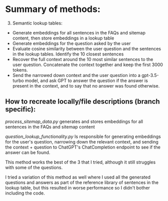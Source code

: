 # Summary of methods:  
3. Semantic lookup tables: 
- Generate embeddings for all sentences in the FAQs and sitemap content, then store embeddings in a lookup table 
- Generate embeddings for the question asked by the user 
- Evaluate cosine similarity between the user question and the sentences in the lookup tables. Identify the 10 closest sentences 
- Recover the full context around the 10 most similar sentences to the user question. Concatenate the context together and keep the first 3000 tokens. 
- Send the narrowed down context and the user question into a gpt-3.5-turbo model, and ask GPT to answer the question if the answer is present in the context, 
  and to say that no answer was found otherwise. 

## How to recreate locally/file descriptions (branch specific):

*process_sitemap_data.py* generates and stores embeddings for all sentences in the FAQs and sitemap content 

*question_lookup_functionality.py* Is responsible for generating embeddings for the user's question, narrowing down the relevant context, and sending the context + question to ChatGPT's ChatCompletion endpoint to see if the answer can be found. 


This method works the best of the 3 that I tried, although it still struggles with some of the questions. 

I tried a variation of this method as well where I used all the generated questions and answers as part of the reference library of sentences in the lookup table, but this resulted in worse performance so I didn't bother including the code. 

